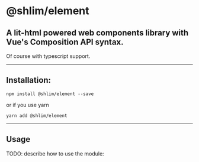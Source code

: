 @shlim/element
===================

## A lit-html powered web components library with Vue's Composition API syntax.
Of course with typescript support.

------------------
## Installation:

`npm install @shlim/element --save`

or if you use yarn

`yarn add @shlim/element`

--------
## Usage

TODO: describe how to use the module:
